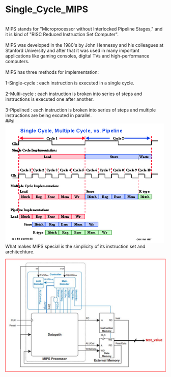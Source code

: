 # Single_Cycle_MIPS
<br />MIPS stands for "Microprocessor without Interlocked Pipeline Stages," and it is kind of "RISC Reduced Instruction Set Computer".<br />
<br />MIPS was developed in the 1980's by John Hennessy and his colleagues at Stanford University and after that it was used in many important applications like gaming consoles, digital TVs and high-performance computers.<br />
<br /> MIPS has three methods for implementation:<br />
<br />1-Single-cycle : each instruction is executed in a single cycle.<br />
<br />2-Multi-cycle : each instruction is broken into series of steps and instructions is executed one after another. <br />
<br />3-Pipelined : each instruction is broken into series of steps and multiple instructions are being excuted in parallel.<br />
##si
<img src="Extra_images/single_multi_pip.gif" width="500">
<br /> What makes MIPS special is the simplicity of its instruction set and architechture.<br />


<img src="RTL_view/Top_view_MIPS.png" width="900">
